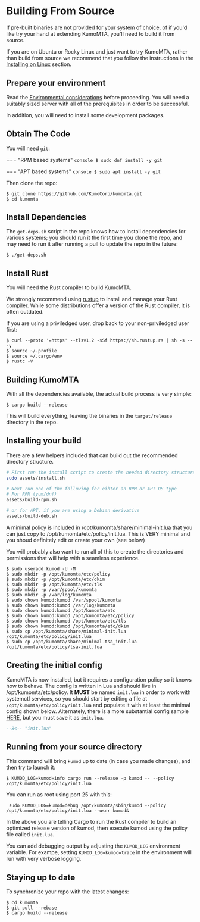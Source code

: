 # Building From Source

If pre-built binaries are not provided for your system of choice, of if you'd
like try your hand at extending KumoMTA, you'll need to build it from source.

If you are on Ubuntu or Rocky Linux and just want to try KumoMTA, rather than
build from source we recommend that you follow the instructions in the [Installing on Linux](linux.md) section.

## Prepare your environment

Read the [Environmental considerations](environment.md) before proceeding.  You
will need a suitably sized server with all of the prerequisites in order to be
successful.

In addition, you will need to install some development packages.

## Obtain The Code

You will need `git`:

=== "RPM based systems"
    ```console
    $ sudo dnf install -y git
    ```

=== "APT based systems"
    ```console
    $ sudo apt install -y git
    ```

Then clone the repo:

```console
$ git clone https://github.com/KumoCorp/kumomta.git
$ cd kumomta
```

## Install Dependencies

The `get-deps.sh` script in the repo knows how to install dependencies for
various systems; you should run it the first time you clone the repo,
and may need to run it after running a pull to update the repo in the future:

```console
$ ./get-deps.sh
```

## Install Rust

You will need the Rust compiler to build KumoMTA.

We strongly recommend using [rustup](https://rustup.rs/) to install and manage
your Rust compiler. While some distributions offer a version of the Rust compiler,
it is often outdated.

If you are using a priviledged user, drop back to your non-priviledged user first:

```console
$ curl --proto '=https' --tlsv1.2 -sSf https://sh.rustup.rs | sh -s -- -y
$ source ~/.profile
$ source ~/.cargo/env
$ rustc -V
```

## Building KumoMTA

With all the dependencies available, the actual build process is very simple:

```console
$ cargo build --release
```

This will build everything, leaving the binaries in the `target/release`
directory in the repo.

## Installing your build
There are a few helpers included that can build out the recommended directory structure. 

```bash
# First run the install script to create the needed directory structure
sudo assets/install.sh

# Next run one of the following for eihter an RPM or APT OS type
# For RPM (yum/dnf)
assets/build-rpm.sh

# or for APT, if you are using a Debian derivative
assets/build-deb.sh
```
A minimal policy is included in /opt/kumomta/share/minimal-init.lua that you can just copy to /opt/kumomta/etc/policy/init.lua.  This is VERY minimal and you shoud definitely edit or create your own (see below)

You will probably also want to run all of this to create the directories and permissions that will help with a seamless experience.
```console
$ sudo useradd kumod -U -M
$ sudo mkdir -p /opt/kumomta/etc/policy
$ sudo mkdir -p /opt/kumomta/etc/dkim
$ sudo mkdir -p /opt/kumomta/etc/tls
$ sudo mkdir -p /var/spool/kumomta
$ sudo mkdir -p /var/log/kumomta
$ sudo chown kumod:kumod /var/spool/kumomta
$ sudo chown kumod:kumod /var/log/kumomta
$ sudo chown kumod:kumod /opt/kumomta/etc
$ sudo chown kumod:kumod /opt/kumomta/etc/policy
$ sudo chown kumod:kumod /opt/kumomta/etc/tls
$ sudo chown kumod:kumod /opt/kumomta/etc/dkim
$ sudo cp /opt/kumomta/share/minimal-init.lua /opt/kumomta/etc/policy/init.lua
$ sudo cp /opt/kumomta/share/minimal-tsa_init.lua /opt/kumomta/etc/policy/tsa-init.lua

```

## Creating the initial config
KumoMTA is now installed, but it requires a configuration policy so it knows how to behave.
The config is written in Lua and should live in /opt/kumomta/etc/policy. It **MUST** be named `init.lua` in order to work with systemctl services, so you should start by editing a file at `/opt/kumomta/etc/policy/init.lua` and populate it with at least the minimal config shown below.  Alternately, there is a more substantial config sample [HERE](https://docs.kumomta.com/userguide/configuration/example/), but you must save it as `init.lua`.

```lua title="/opt/kumomta/etc/policy/init.lua"
--8<-- "init.lua"
```


## Running from your source directory

This command will bring `kumod` up to date (in case you made changes), and then try to launch it:

```console
$ KUMOD_LOG=kumod=info cargo run --release -p kumod -- --policy /opt/kumomta/etc/policy/init.lua
```

You can run as root using port 25 with this:
```
 sudo KUMOD_LOG=kumod=debug /opt/kumomta/sbin/kumod --policy /opt/kumomta/etc/policy/init.lua --user kumod&
```

In the above you are telling Cargo to run the Rust compiler to build an
optimized release version of kumod, then execute kumod using the policy file
called `init.lua`.

You can add debugging output by adjusting the `KUMOD_LOG` environment variable.
For exampe, setting `KUMOD_LOG=kumod=trace` in the environment will run with
very verbose logging.


## Staying up to date

To synchronize your repo with the latest changes:

```console
$ cd kumomta
$ git pull --rebase
$ cargo build --release
```
